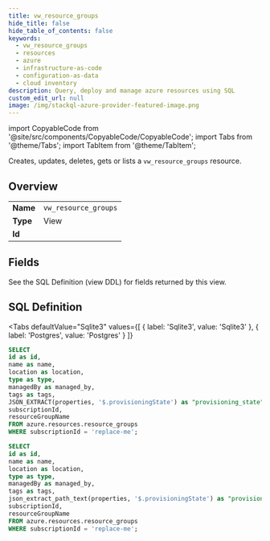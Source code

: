 ```yaml
--- 
title: vw_resource_groups
hide_title: false
hide_table_of_contents: false
keywords:
  - vw_resource_groups
  - resources
  - azure
  - infrastructure-as-code
  - configuration-as-data
  - cloud inventory
description: Query, deploy and manage azure resources using SQL
custom_edit_url: null
image: /img/stackql-azure-provider-featured-image.png
---
```


import CopyableCode from '@site/src/components/CopyableCode/CopyableCode';
import Tabs from '@theme/Tabs';
import TabItem from '@theme/TabItem';

Creates, updates, deletes, gets or lists a <code>vw_resource_groups</code> resource.

## Overview
<table><tbody>
<tr><td><b>Name</b></td><td><code>vw_resource_groups</code></td></tr>
<tr><td><b>Type</b></td><td>View</td></tr>
<tr><td><b>Id</b></td><td><CopyableCode code="azure.resources.vw_resource_groups" /></td></tr>
</tbody></table>

## Fields

See the SQL Definition (view DDL) for fields returned by this view.

## SQL Definition

<Tabs
defaultValue="Sqlite3"
values={[
{ label: 'Sqlite3', value: 'Sqlite3' },
{ label: 'Postgres', value: 'Postgres' }
]}
>
<TabItem value="Sqlite3">

```sql
SELECT
id as id,
name as name,
location as location,
type as type,
managedBy as managed_by,
tags as tags,
JSON_EXTRACT(properties, '$.provisioningState') as "provisioning_state",
subscriptionId,
resourceGroupName
FROM azure.resources.resource_groups
WHERE subscriptionId = 'replace-me';
```

</TabItem>
<TabItem value="Postgres">

```sql
SELECT
id as id,
name as name,
location as location,
type as type,
managedBy as managed_by,
tags as tags,
json_extract_path_text(properties, '$.provisioningState') as "provisioning_state",
subscriptionId,
resourceGroupName
FROM azure.resources.resource_groups
WHERE subscriptionId = 'replace-me';
```

</TabItem>
</Tabs>
